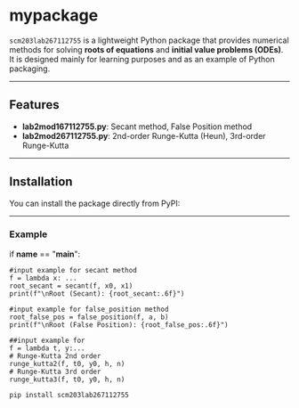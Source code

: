 # mypackage

`scm203lab267112755` is a lightweight Python package that provides numerical methods
for solving **roots of equations** and **initial value problems (ODEs)**.
It is designed mainly for learning purposes and as an example of Python packaging.

---

## Features
- **lab2mod167112755.py**: Secant method, False Position method  
- **lab2mod267112755.py**: 2nd-order Runge-Kutta (Heun), 3rd-order Runge-Kutta  

---

## Installation

You can install the package directly from PyPI:

---
### Example
if __name__ == "__main__":

    #input example for secant method
    f = lambda x: ...
    root_secant = secant(f, x0, x1)
    print(f"\nRoot (Secant): {root_secant:.6f}")

    #input example for false_position method
    root_false_pos = false_position(f, a, b)
    print(f"\nRoot (False Position): {root_false_pos:.6f}")

    ##input example for 
    f = lambda t, y:...
    # Runge-Kutta 2nd order
    runge_kutta2(f, t0, y0, h, n)
    # Runge-Kutta 3rd order
    runge_kutta3(f, t0, y0, h, n)

```bash
pip install scm203lab267112755
